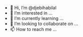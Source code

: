 - 👋 Hi, I’m @djebihabilal
- 👀 I’m interested in ...
- 🌱 I’m currently learning ...
- 💞️ I’m looking to collaborate on ...
- 📫 How to reach me ...

<!---
djebihabilal/djebihabilal is a ✨ special ✨ repository because its `README.md` (this file) appears on your GitHub profile.
You can click the Preview link to take a look at your changes.
--->
